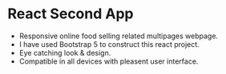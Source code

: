 # React Second App
- Responsive online food selling related multipages webpage. 
- I have used Bootstrap 5 to construct this react project.
- Eye catching look & design.
- Compatible in all devices with pleasent user interface.
